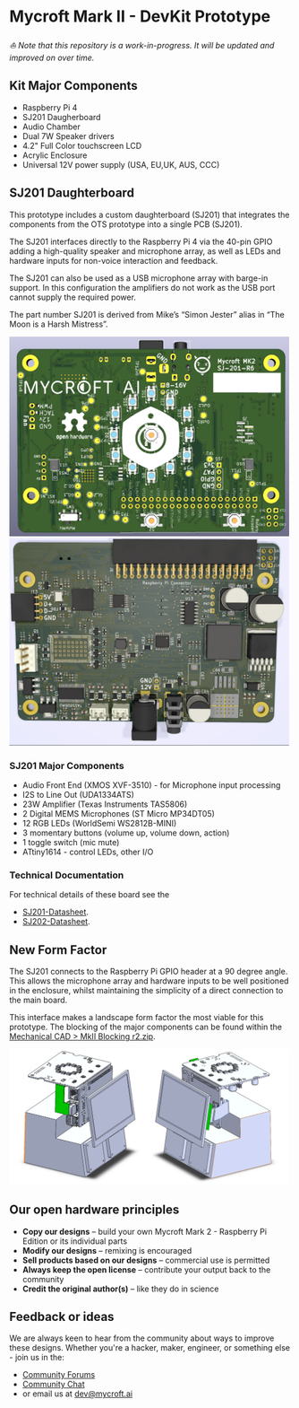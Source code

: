 # Mycroft Mark II - DevKit Prototype

*⛵️ Note that this repository is a work-in-progress. It will be updated and improved on over time.*
## Kit Major Components
* Raspberry Pi 4
* SJ201 Daugherboard
* Audio Chamber
* Dual 7W Speaker drivers
* 4.2" Full Color touchscreen LCD
* Acrylic Enclosure
* Universal 12V power supply (USA, EU,UK, AUS, CCC)

## SJ201 Daughterboard
This prototype includes a custom daughterboard (SJ201) that integrates the components from the OTS prototype into a single PCB (SJ201).

The SJ201 interfaces directly to the Raspberry Pi 4 via the 40-pin GPIO adding a high-quality speaker and microphone array, as well as LEDs and hardware inputs for non-voice interaction and feedback.

The SJ201 can also be used as a USB microphone array with barge-in support. In this configuration the amplifiers do not work as the USB port cannot supply the required power.

The part number SJ201 is derived from Mike’s “Simon Jester” alias in “The Moon is a Harsh Mistress”.

<img src="images/pcb-render-SJ-201-R6-back.png" width="500">
<img src="images/pcb-render-SJ-201-R6-front.png" width="500">

### SJ201 Major Components
* Audio Front End (XMOS XVF-3510) - for Microphone input processing
* I2S to Line Out (UDA1334ATS)
* 23W Amplifier (Texas Instruments TAS5806)
* 2 Digital MEMS Microphones (ST Micro MP34DT05)
* 12 RGB LEDs (WorldSemi WS2812B-MINI)
* 3 momentary buttons (volume up, volume down, action)
* 1 toggle switch (mic mute)
* ATtiny1614 - control LEDs, other I/O


### Technical Documentation
For technical details of these board see the 
* [SJ201-Datasheet](./KiCAD/SJ201-Raspberry%20Pi%204%20Daughterboard/README.md).
* [SJ202-Datasheet](./KiCAD/SJ202-USB%20jumper%20board/README.md).

## New Form Factor
The SJ201 connects to the Raspberry Pi GPIO header at a 90 degree angle. This allows the microphone array and hardware inputs to be well positioned in the enclosure, whilst maintaining the simplicity of a direct connection to the main board. 

This interface makes a landscape form factor the most viable for this prototype. The blocking of the major components can be found within the [Mechanical CAD > MkII Blocking r2.zip](./Mechanical%20CAD/MkII%20Blocking%20r2.zip). 

<img src="./images/Mark II Mechanical Blocking.png" width="500">

## Our open hardware principles
* **Copy our designs** – build your own Mycroft Mark 2 - Raspberry Pi Edition or its individual parts
* **Modify our designs** – remixing is encouraged
* **Sell products based on our designs** – commercial use is permitted
* **Always keep the open license** – contribute your output back to the community
* **Credit the original author(s)** – like they do in science

## Feedback or ideas

We are always keen to hear from the community about ways to improve these designs. Whether you're a hacker, maker, engineer, or something else - join us in the:
- [Community Forums](https://community.mycroft.ai)
- [Community Chat](https://chat.mycroft.ai)
- or email us at [dev@mycroft.ai](mailto:dev@mycroft.ai)
